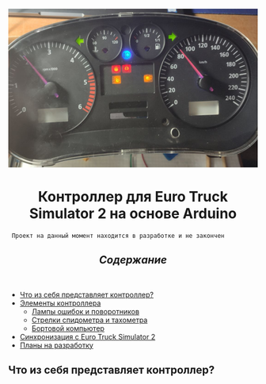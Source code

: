 <p align="center">
<img src="ReadMe_Assets/main_photo.png" height="320px">
</p>

<h1 align="center">Контроллер для Euro Truck Simulator 2 на
основе Arduino</h1>

     Проект на данный момент находится в разработке и не закончен
<h2 align="center"><i>Содержание</i></h2></br>

- [Что из себя представляет контроллер?](#descr)
- [Элементы контроллера](#elements)
  - [Лампы ошибок и поворотников](#lights)
  - [Стрелки спидометра и тахометра](#arrows)
  - [Бортовой компьютер](#pc)
- [Синхронизация с Euro Truck Simulator 2](#synchro)
- [Планы на разработку](#next)

<a name="descr"></a>

## Что из себя представляет контроллер?
